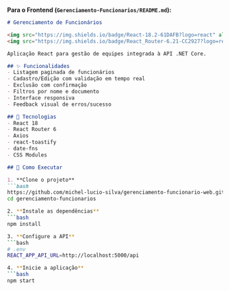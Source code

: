 
**Para o Frontend (`Gerenciamento-Funcionarios/README.md`):**

```markdown
# Gerenciamento de Funcionários

<img src="https://img.shields.io/badge/React-18.2-61DAFB?logo=react" alt="React 18">
<img src="https://img.shields.io/badge/React_Router-6.21-CC2927?logo=react-router" alt="React Router 6">

Aplicação React para gestão de equipes integrada à API .NET Core.

## ✨ Funcionalidades
- Listagem paginada de funcionários
- Cadastro/Edição com validação em tempo real
- Exclusão com confirmação
- Filtros por nome e documento
- Interface responsiva
- Feedback visual de erros/sucesso

## 🧩 Tecnologias
- React 18
- React Router 6
- Axios
- react-toastify
- date-fns
- CSS Modules

## 🚀 Como Executar

1. **Clone o projeto**
```bash
https://github.com/michel-lucio-silva/gerenciamento-funcionario-web.git
cd gerenciamento-funcionarios

2. **Instale as dependências**
```bash
npm install

3. **Configure a API**
```bash
# .env
REACT_APP_API_URL=http://localhost:5000/api

4. **Inicie a aplicação**
```bash
npm start
